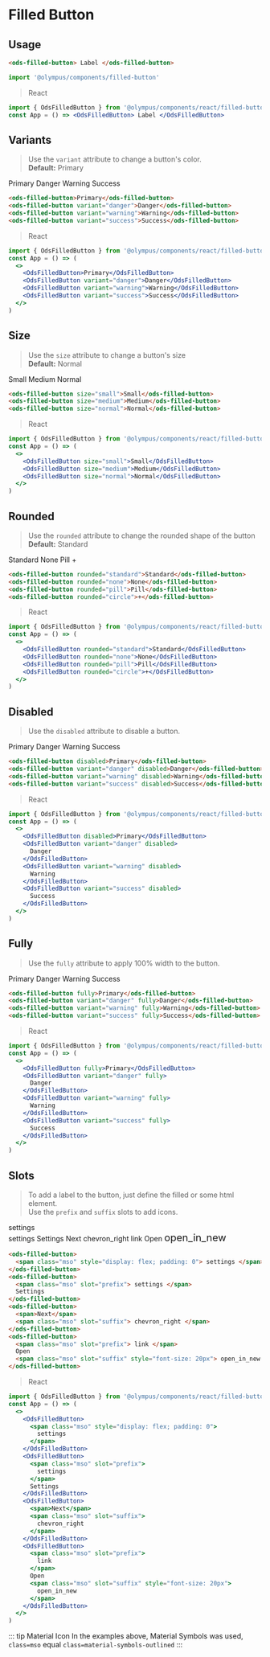# Filled Button

## Usage

```html
<ods-filled-button> Label </ods-filled-button>
```

```js
import '@olympus/components/filled-button'
```

> React

```jsx
import { OdsFilledButton } from '@olympus/components/react/filled-button'
const App = () => <OdsFilledButton> Label </OdsFilledButton>
```

## Variants

> Use the `variant` attribute to change a button's color.<br />**Default:** Primary<br />

<Preview>
  <ods-filled-button>Primary</ods-filled-button>
  <ods-filled-button variant="danger">Danger</ods-filled-button>
  <ods-filled-button variant="warning">Warning</ods-filled-button>
  <ods-filled-button variant="success">Success</ods-filled-button>
</Preview>

```html
<ods-filled-button>Primary</ods-filled-button>
<ods-filled-button variant="danger">Danger</ods-filled-button>
<ods-filled-button variant="warning">Warning</ods-filled-button>
<ods-filled-button variant="success">Success</ods-filled-button>
```

> React

```jsx
import { OdsFilledButton } from '@olympus/components/react/filled-button'
const App = () => (
  <>
    <OdsFilledButton>Primary</OdsFilledButton>
    <OdsFilledButton variant="danger">Danger</OdsFilledButton>
    <OdsFilledButton variant="warning">Warning</OdsFilledButton>
    <OdsFilledButton variant="success">Success</OdsFilledButton>
  </>
)
```

## Size

> Use the `size` attribute to change a button's size<br />**Default:** Normal<br />

<Preview>
  <ods-filled-button size="small">Small</ods-filled-button>
  <ods-filled-button size="medium">Medium</ods-filled-button>
  <ods-filled-button size="normal">Normal</ods-filled-button>
</Preview>

```html
<ods-filled-button size="small">Small</ods-filled-button>
<ods-filled-button size="medium">Medium</ods-filled-button>
<ods-filled-button size="normal">Normal</ods-filled-button>
```

> React

```jsx
import { OdsFilledButton } from '@olympus/components/react/filled-button'
const App = () => (
  <>
    <OdsFilledButton size="small">Small</OdsFilledButton>
    <OdsFilledButton size="medium">Medium</OdsFilledButton>
    <OdsFilledButton size="normal">Normal</OdsFilledButton>
  </>
)
```

## Rounded

> Use the `rounded` attribute to change the rounded shape of the button<br />**Default:** Standard

<Preview>
  <ods-filled-button rounded="standard">Standard</ods-filled-button>
  <ods-filled-button rounded="none">None</ods-filled-button>
  <ods-filled-button rounded="pill">Pill</ods-filled-button>
  <ods-filled-button rounded="circle">+</ods-filled-button>
</Preview>

```html
<ods-filled-button rounded="standard">Standard</ods-filled-button>
<ods-filled-button rounded="none">None</ods-filled-button>
<ods-filled-button rounded="pill">Pill</ods-filled-button>
<ods-filled-button rounded="circle">+</ods-filled-button>
```

> React

```jsx
import { OdsFilledButton } from '@olympus/components/react/filled-button'
const App = () => (
  <>
    <OdsFilledButton rounded="standard">Standard</OdsFilledButton>
    <OdsFilledButton rounded="none">None</OdsFilledButton>
    <OdsFilledButton rounded="pill">Pill</OdsFilledButton>
    <OdsFilledButton rounded="circle">+</OdsFilledButton>
  </>
)
```

## Disabled

> Use the `disabled` attribute to disable a button.

<Preview>
  <ods-filled-button disabled>Primary</ods-filled-button>
  <ods-filled-button variant="danger" disabled>Danger</ods-filled-button>
  <ods-filled-button variant="warning" disabled>Warning</ods-filled-button>
  <ods-filled-button variant="success" disabled>Success</ods-filled-button>
</Preview>

```html
<ods-filled-button disabled>Primary</ods-filled-button>
<ods-filled-button variant="danger" disabled>Danger</ods-filled-button>
<ods-filled-button variant="warning" disabled>Warning</ods-filled-button>
<ods-filled-button variant="success" disabled>Success</ods-filled-button>
```

> React

```jsx
import { OdsFilledButton } from '@olympus/components/react/filled-button'
const App = () => (
  <>
    <OdsFilledButton disabled>Primary</OdsFilledButton>
    <OdsFilledButton variant="danger" disabled>
      Danger
    </OdsFilledButton>
    <OdsFilledButton variant="warning" disabled>
      Warning
    </OdsFilledButton>
    <OdsFilledButton variant="success" disabled>
      Success
    </OdsFilledButton>
  </>
)
```

## Fully

> Use the `fully` attribute to apply 100% width to the button.

<Preview is-grid="true">
  <ods-filled-button fully>Primary</ods-filled-button>
  <ods-filled-button variant="danger" fully>Danger</ods-filled-button>
  <ods-filled-button variant="warning" fully>Warning</ods-filled-button>
  <ods-filled-button variant="success" fully>Success</ods-filled-button>
</Preview>

```html
<ods-filled-button fully>Primary</ods-filled-button>
<ods-filled-button variant="danger" fully>Danger</ods-filled-button>
<ods-filled-button variant="warning" fully>Warning</ods-filled-button>
<ods-filled-button variant="success" fully>Success</ods-filled-button>
```

> React

```jsx
import { OdsFilledButton } from '@olympus/components/react/filled-button'
const App = () => (
  <>
    <OdsFilledButton fully>Primary</OdsFilledButton>
    <OdsFilledButton variant="danger" fully>
      Danger
    </OdsFilledButton>
    <OdsFilledButton variant="warning" fully>
      Warning
    </OdsFilledButton>
    <OdsFilledButton variant="success" fully>
      Success
    </OdsFilledButton>
  </>
)
```

## Slots

> To add a label to the button, just define the filled or some html element. <br />Use the `prefix` and `suffix` slots to add icons.

<Preview>
  <ods-filled-button rounded="standard">
    <span class="material-symbols-outlined" style="display: flex; padding: 0"> settings </span>
  </ods-filled-button>
  <ods-filled-button rounded="standard">
    <span class="material-symbols-outlined" slot="prefix"> settings </span>
    Settings
  </ods-filled-button>
  <ods-filled-button rounded="standard">
    <span>Next</span>
    <span class="material-symbols-outlined" slot="suffix"> chevron_right </span>
  </ods-filled-button>
  <ods-filled-button rounded="standard">
    <span class="material-symbols-outlined" slot="prefix"> link </span>
    Open
    <span class="material-symbols-outlined" slot="suffix" style="font-size: 20px"> open_in_new </span>
  </ods-filled-button>
</Preview>

```html
<ods-filled-button>
  <span class="mso" style="display: flex; padding: 0"> settings </span>
</ods-filled-button>
<ods-filled-button>
  <span class="mso" slot="prefix"> settings </span>
  Settings
</ods-filled-button>
<ods-filled-button>
  <span>Next</span>
  <span class="mso" slot="suffix"> chevron_right </span>
</ods-filled-button>
<ods-filled-button>
  <span class="mso" slot="prefix"> link </span>
  Open
  <span class="mso" slot="suffix" style="font-size: 20px"> open_in_new </span>
</ods-filled-button>
```

> React

```jsx
import { OdsFilledButton } from '@olympus/components/react/filled-button'
const App = () => (
  <>
    <OdsFilledButton>
      <span class="mso" style="display: flex; padding: 0">
        settings
      </span>
    </OdsFilledButton>
    <OdsFilledButton>
      <span class="mso" slot="prefix">
        settings
      </span>
      Settings
    </OdsFilledButton>
    <OdsFilledButton>
      <span>Next</span>
      <span class="mso" slot="suffix">
        chevron_right
      </span>
    </OdsFilledButton>
    <OdsFilledButton>
      <span class="mso" slot="prefix">
        link
      </span>
      Open
      <span class="mso" slot="suffix" style="font-size: 20px">
        open_in_new
      </span>
    </OdsFilledButton>
  </>
)
```

::: tip Material Icon
In the examples above, Material Symbols was used,
`class=mso` equal `class=material-symbols-outlined`
:::
